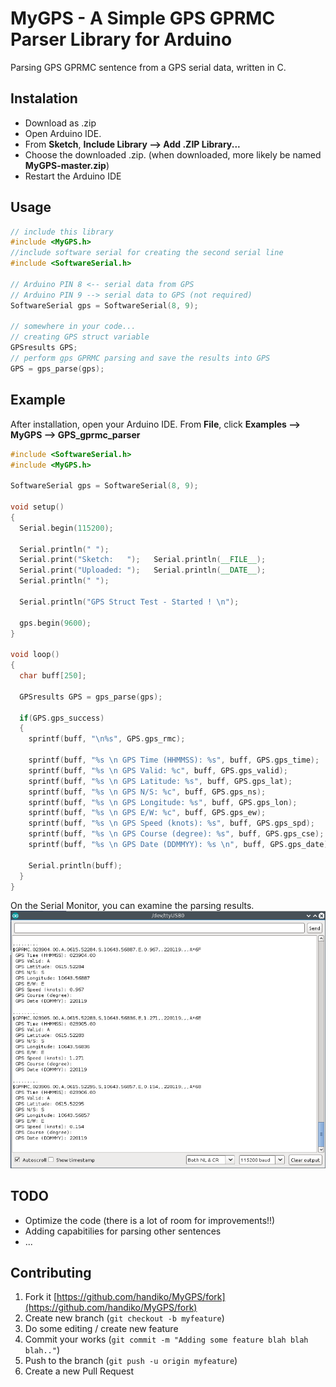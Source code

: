 # MyGPS - A Simple GPS GPRMC Parser Library for Arduino
Parsing GPS GPRMC sentence from a GPS serial data, written in C.

## Instalation
* Download as .zip
* Open Arduino IDE.
* From **Sketch**, **Include Library --> Add .ZIP Library...**
* Choose the downloaded .zip. (when downloaded, more likely be named **MyGPS-master.zip**)
* Restart the Arduino IDE

## Usage
```cpp
// include this library
#include <MyGPS.h>          
//include software serial for creating the second serial line
#include <SoftwareSerial.h> 

// Arduino PIN 8 <-- serial data from GPS
// Arduino PIN 9 --> serial data to GPS (not required)
SoftwareSerial gps = SoftwareSerial(8, 9);

// somewhere in your code...
// creating GPS struct variable
GPSresults GPS;
// perform gps GPRMC parsing and save the results into GPS
GPS = gps_parse(gps);
```

## Example
After installation, open your Arduino IDE. From **File**, click **Examples --> MyGPS --> GPS_gprmc_parser**
```cpp
#include <SoftwareSerial.h>
#include <MyGPS.h>

SoftwareSerial gps = SoftwareSerial(8, 9);

void setup()
{
  Serial.begin(115200);
  
  Serial.println(" ");
  Serial.print("Sketch:   ");   Serial.println(__FILE__);
  Serial.print("Uploaded: ");   Serial.println(__DATE__);
  Serial.println(" ");
  
  Serial.println("GPS Struct Test - Started ! \n");

  gps.begin(9600);
}

void loop()
{
  char buff[250];
  
  GPSresults GPS = gps_parse(gps);

  if(GPS.gps_success)
  {    
    sprintf(buff, "\n%s", GPS.gps_rmc);
    
    sprintf(buff, "%s \n GPS Time (HHMMSS): %s", buff, GPS.gps_time);
    sprintf(buff, "%s \n GPS Valid: %c", buff, GPS.gps_valid);
    sprintf(buff, "%s \n GPS Latitude: %s", buff, GPS.gps_lat);
    sprintf(buff, "%s \n GPS N/S: %c", buff, GPS.gps_ns);
    sprintf(buff, "%s \n GPS Longitude: %s", buff, GPS.gps_lon);
    sprintf(buff, "%s \n GPS E/W: %c", buff, GPS.gps_ew);
    sprintf(buff, "%s \n GPS Speed (knots): %s", buff, GPS.gps_spd);
    sprintf(buff, "%s \n GPS Course (degree): %s", buff, GPS.gps_cse);
    sprintf(buff, "%s \n GPS Date (DDMMYY): %s \n", buff, GPS.gps_date);
    
    Serial.println(buff);
  }
}
```
On the Serial Monitor, you can examine the parsing results.
![](./example.png)

## TODO
* Optimize the code (there is a lot of room for improvements!!)
* Adding capabitilies for parsing other sentences
* ...

## Contributing
1. Fork it [https://github.com/handiko/MyGPS/fork](https://github.com/handiko/MyGPS/fork)
2. Create new branch (`git checkout -b myfeature`)
3. Do some editing / create new feature
4. Commit your works (`git commit -m "Adding some feature blah blah blah.."`)
5. Push to the branch (`git push -u origin myfeature`)
6. Create a new Pull Request

